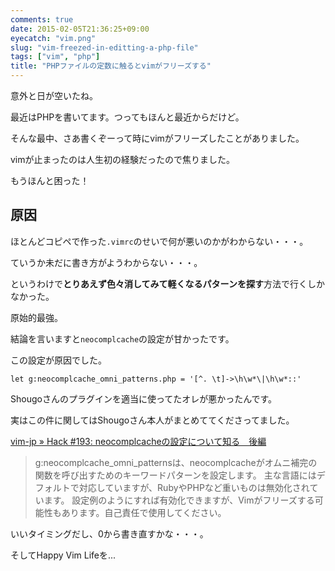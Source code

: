 ```yaml
---
comments: true
date: 2015-02-05T21:36:25+09:00
eyecatch: "vim.png"
slug: "vim-freezed-in-editting-a-php-file"
tags: ["vim", "php"]
title: "PHPファイルの定数に触るとvimがフリーズする"
---
```


意外と日が空いたね。

最近はPHPを書いてます。つってもほんと最近からだけど。

そんな最中、さあ書くぞーって時にvimがフリーズしたことがありました。

vimが止まったのは人生初の経験だったので焦りました。

もうほんと困った！

## 原因

ほとんどコピペで作った`.vimrc`のせいで何が悪いのかがわからない・・・。

ていうか未だに書き方がようわからない・・・。

というわけで**とりあえず色々消してみて軽くなるパターンを探す**方法で行くしかなかった。

原始的最強。

結論を言いますと`neocomplcache`の設定が甘かったです。

この設定が原因でした。

```
let g:neocomplcache_omni_patterns.php = '[^. \t]->\h\w*\|\h\w*::'
```

Shougoさんのプラグインを適当に使ってたオレが悪かったんです。

実はこの件に関してはShougoさん本人がまとめててくださってました。

[vim-jp » Hack #193: neocomplcacheの設定について知る　後編](http://vim-jp.org/vim-users-jp/2011/01/06/Hack-193.html)

>g:neocomplcache_omni_patternsは、neocomplcacheがオムニ補完の関数を呼び出すためのキーワードパターンを設定します。 主な言語にはデフォルトで対応していますが、RubyやPHPなど重いものは無効化されています。 設定例のようにすれば有効化できますが、Vimがフリーズする可能性もあります。自己責任で使用してください。

いいタイミングだし、0から書き直すかな・・・。

そしてHappy Vim Lifeを...

